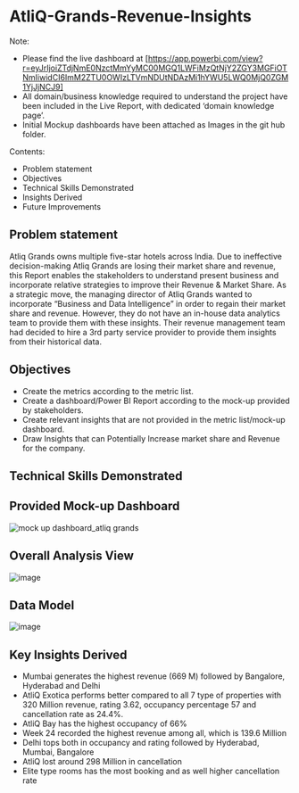  # AtliQ-Grands-Revenue-Insights 
 
Note:  
-	Please find the live dashboard at
  [https://app.powerbi.com/view?r=eyJrIjoiZTdjNmE0NzctMmYyMC00MGQ1LWFiMzQtNjY2ZGY3MGFiOTNmIiwidCI6ImM2ZTU0OWIzLTVmNDUtNDAzMi1hYWU5LWQ0MjQ0ZGM1YjJjNCJ9]
-	All domain/business knowledge required to understand the project have been included in the Live Report, with dedicated ‘domain knowledge page’.
-	Initial Mockup dashboards have been attached as Images in the git hub folder. 


Contents:

-	Problem statement
-	Objectives
-	Technical Skills Demonstrated
-	Insights Derived
-	Future Improvements



Problem statement
------------------

Atliq Grands owns multiple five-star hotels across India. Due to ineffective decision-making Atliq Grands are losing their market share and revenue, this Report enables the stakeholders to understand present business and incorporate relative strategies to improve their Revenue & Market Share. As a strategic move, the managing director of Atliq Grands wanted to incorporate “Business and Data Intelligence” in order to regain their market share and revenue. However, they do not have an in-house data analytics team to provide them with these insights. Their revenue management team had decided to hire a 3rd party service provider to provide them insights from their historical data.



Objectives
-----------

- Create the metrics according to the metric list.
- Create a dashboard/Power BI Report according to the mock-up provided by stakeholders.
- Create relevant insights that are not provided in the metric list/mock-up dashboard.
- Draw Insights that can Potentially Increase market share and Revenue for the company.



Technical Skills Demonstrated
------------------------------  


Provided Mock-up Dashboard
---------------------------

![mock up dashboard_atliq grands](https://github.com/trikona-nagaraj/AtliQ-Grands-Revenue-Insights/assets/78613343/1549ee63-3197-4940-b390-e498eae87881)



Overall Analysis View
---------------------------------


![image](https://github.com/trikona-nagaraj/AtliQ-Grands-Revenue-Insights/assets/78613343/f69c41bd-c17b-43f0-ae53-b5f62959fc69)





Data Model
------------------------------


![image](https://github.com/trikona-nagaraj/AtliQ-Grands-Revenue-Insights/assets/78613343/0daf69bf-4fb0-4c07-b61d-37c6e0ee106a)





Key Insights Derived 
-------------------------------------

* Mumbai generates the highest revenue (669 M) followed by Bangalore, Hyderabad and Delhi
* AtliQ Exotica performs better compared to all 7 type of properties with 320 Million revenue, rating 3.62, occupancy percentage 57 and cancellation rate as 24.4%.
* AtliQ Bay has the highest occupancy of 66%
* Week 24 recorded the highest revenue among all, which is 139.6 Million
* Delhi tops both in occupancy and rating followed by Hyderabad, Mumbai, Bangalore
* AtliQ lost around 298 Million in cancellation
* Elite type rooms has the most booking and as well higher cancellation rate
